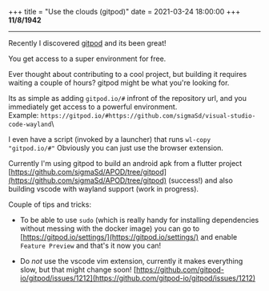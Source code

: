 +++
title = "Use the clouds (gitpod)"
date = 2021-03-24 18:00:00
+++
**11/8/1942**

---
Recently I discovered [gitpod](https://gitpod.io/) and its been great!

You get access to a super environment for free.

Ever thought about contributing to a cool project, but building it requires waiting a couple of hours? gitpod might be what you're looking for.

Its as simple as adding `gitpod.io/#` infront of the repository url, and you immediately get access to a powerful environment.\
Example: `https://gitpod.io/#https://github.com/sigmaSd/visual-studio-code-wayland`\

I even have a script (invoked by a launcher) that runs `wl-copy "gitpod.io/#"`
Obviously you can just use the browser extension.


Currently I'm using gitpod to build an android apk from a flutter project [https://github.com/sigmaSd/APOD/tree/gitpod](https://github.com/sigmaSd/APOD/tree/gitpod) (success!) and also building vscode with wayland support (work in progress).


Couple of tips and tricks:
-  To be able to use `sudo` (which is really handy for installing dependencies without messing with the docker image) you can go to  [https://gitpod.io/settings/](https://gitpod.io/settings/) and enable `Feature Preview` and that's it now you can!

- Do *not* use the vscode vim extension, currently it makes everything slow, but that might change soon! [https://github.com/gitpod-io/gitpod/issues/1212](https://github.com/gitpod-io/gitpod/issues/1212)


